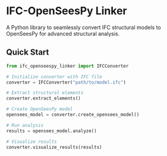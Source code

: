 # IFC-OpenSeesPy Linker

A Python library to seamlessly convert IFC structural models to OpenSeesPy for advanced structural analysis.

## Quick Start

```python
from ifc_openseespy_linker import IFCConverter

# Initialize converter with IFC file
converter = IFCConverter("path/to/model.ifc")

# Extract structural elements
converter.extract_elements()

# Create OpenSeesPy model
opensees_model = converter.create_opensees_model()

# Run analysis
results = opensees_model.analyze()

# Visualize results
converter.visualize_results(results)